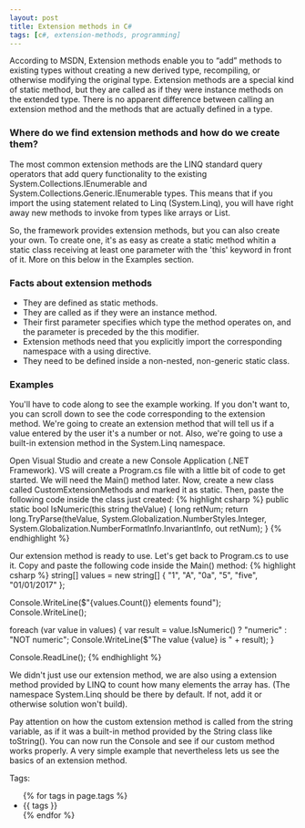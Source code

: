```yaml
---
layout: post
title: Extension methods in C# 
tags: [c#, extension-methods, programming]
---
```


According to MSDN, Extension methods enable you to “add” methods to existing types without creating a new derived type, recompiling, or otherwise modifying the original type. Extension methods are a special kind of static method, but they are called as if they were instance methods on the extended type. There is no apparent difference between calling an extension method and the methods that are actually defined in a type.

### Where do we find extension methods and how do we create them?

The most common extension methods are the LINQ standard query operators that add query functionality to the existing System.Collections.IEnumerable and System.Collections.Generic.IEnumerable types.
This means that if you import the using statement related to Linq (System.Linq), you will have right away new methods to invoke from types like arrays or List.

So, the framework provides extension methods, but you can also create your own. To create one, it's as easy as create a static method whitin a static class receiving at least one parameter with the 'this' keyword in front of it. More on this below in the Examples section.

### Facts about extension methods

- They are defined as static methods.
- They are called as if they were an instance method.
- Their first parameter specifies which type the method operates on, and the parameter is preceded by the this modifier.
- Extension methods need that you explicitly import the corresponding namespace with a using directive.
- They need to be defined inside a non-nested, non-generic static class.

### Examples

You'll have to code along to see the example working. If you don't want to, you can scroll
down to see the code corresponding to the extension method.
We're going to create an extension method that will tell us if a value entered by the user
it's a number or not. Also, we're going to use a built-in extension method in the System.Linq namespace.

Open Visual Studio and create a new Console Application (.NET Framework). VS will create a Program.cs file with a little bit of code to get started. We will need the Main() method later. Now, create a new class called CustomExtensionMethods and marked it as static.
Then, paste the following code inside the class just created:
{% highlight csharp %}
public static bool IsNumeric(this string theValue)
{
   long retNum;
   return long.TryParse(theValue, System.Globalization.NumberStyles.Integer, System.Globalization.NumberFormatInfo.InvariantInfo, out retNum);
}
{% endhighlight %}

Our extension method is ready to use. Let's get back to Program.cs to use it. 
Copy and paste the following code inside the Main() method:
{% highlight csharp %}
string[] values = new string[] { "1", "A", "0a", "5", "five", "01/01/2017" };

Console.WriteLine($"{values.Count()} elements found");
Console.WriteLine();

foreach (var value in values)
{
    var result = value.IsNumeric() ? "numeric" : "NOT numeric";
    Console.WriteLine($"The value {value} is " + result);
}

Console.ReadLine();
{% endhighlight %}

We didn't just use our extension method, we are also using a extension method provided by LINQ to count how many elements the array has. (The namespace System.Linq should be there by default. If not, add it or otherwise solution won't build).

Pay attention on how the custom extension method is called from the string variable, as if it was a built-in method provided by the String class like toString().
You can now run the Console and see if our custom method works properly.
A very simple example that nevertheless lets us see the basics of an extension method.

Tags: 
<ul>
  {% for tags in page.tags %}
    <li>{{ tags }}</li>
  {% endfor %}
</ul>
